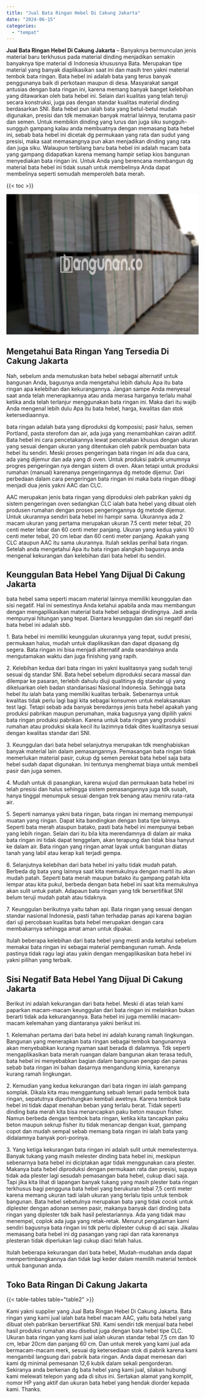 ```yaml
---
title: "Jual Bata Ringan Hebel Di Cakung Jakarta"
date: "2024-06-15"
categories: 
  - "tempat"
---
```


**Jual Bata Ringan Hebel Di Cakung Jakarta** – Banyaknya bermunculan jenis material baru terkhusus pada material dinding menjadikan semakin banyaknya tipe material di Indonesia khususnya Bata. Merupakan tipe material yang banyak diaplikasikan saat ini dan masih tren yakni material tembok bata ringan. Bata hebel ini adalah bata yang terus banyak penggunanya baik di perkotaan maupun di desa. Masyarakat sangat antusias dengan bata ringan ini, karena memang banyak banget kelebihan yang ditawarkan oleh bata hebel ini. Selain dari kualitas yang telah teruji secara konstruksi, juga pas dengan standar kualitas material dinding berdasarkan SNI. Bata hebel pun ialah bata yang betul-betul mudah digunakan, presisi dan tdk memakan banyak matrial lainnya, terutama pasir dan semen. Untuk membikin dinding yang lurus dan juga siku sungguh-sungguh gampang kalau anda membuatnya dengan memasang bata hebel ini, sebab bata hebel ini dicetak dg permukaan yang rata dan sudut yang presisi, maka saat memasangnya pun akan menjadikan dinding yang rata dan juga siku. Walaupun terbilang baru bata hebel ini adalah macam bata yang gampang didapatkan karena memang hampir setiap kios bangunan menyediakan bata ringan ini. Untuk Anda yang berencana membangun dg material bata hebel ini tidak susah untuk membelinya Anda dapat membelinya seperti semudah memperoleh bata merah.

{{< toc >}}

![Jual Bata Ringan Hebel Di Cakung Jakarta](/images/jual-hebel-murah-02.png)

## Mengetahui Bata Ringan Yang Tersedia Di Cakung Jakarta

Nah, sebelum anda memutuskan bata hebel sebagai alternatif untuk bangunan Anda, bagusnya anda mengetahui lebih dahulu Apa itu bata ringan apa kelebihan dan kekurangannya. Jangan sampe Anda menyesal saat anda telah menerapkannya atau anda merasa harganya terlalu mahal ketika anda telah terlanjur menggunakan bata ringan ini. Maka dari itu wajib Anda mengenal lebih dulu Apa itu bata hebel, harga, kwalitas dan stok ketersediaannya.

bata ringan adalah bata yang diproduksi dg komposisi; pasir halus, semen Portland, pasta sterofom dan air, ada juga yang menambahkan cairan aditif. Bata hebel ini cara pencetakannya lewat pencetakan khusus dengan ukuran yang sesuai dengan ukuran yang ditentukan oleh pabrik pembuatan bata hebel itu sendiri. Meski proses pengeringan bata ringan ini ada dua cara, ada yang dijemur dan ada yang di oven. Untuk produksi pabrik umumnya progres pengeringan nya dengan sistem di oven. Akan tetapi untuk produksi rumahan (manual) karenanya pengeringannya dg metode dijemur. Dari perbedaan dalam cara pengeringan bata ringan ini maka bata ringan dibagi menjadi dua jenis yakni AAC dan CLC.

AAC merupakan jenis bata ringan yang diproduksi oleh pabrikan yakni dg sistem pengeringan oven sedangkan CLC ialah bata hebel yang dibuat oleh produsen rumahan dengan proses pengeringannya dg metode dijemur. Untuk ukurannya sendiri bata hebel ini hampir sama. Ukurannya ada 2 macam ukuran yang pertama merupakan ukuran 7.5 centi meter tebal, 20 centi meter lebar dan 60 centi meter panjang. Ukuran yang kedua yakni 10 centi meter tebal, 20 cm lebar dan 60 centi meter panjang. Apakah yang CLC ataupun AAC itu sama ukurannya. Itulah sekilas perihal bata ringan. Setelah anda mengetahui Apa itu bata ringan alangkah bagusnya anda mengenal kekurangan dan kelebihan dari bata hebel itu sendiri.

## Keunggulan Bata Hebel Yang Dijual Di Cakung Jakarta

bata hebel sama seperti macam material lainnya memiliki keunggulan dan sisi negatif. Hal ini semestinya Anda ketahui apabila anda mau membangun dengan mengaplikasikan material bata hebel sebagai dindingnya. Jadi anda mempunyai hitungan yang tepat. Diantara keunggulan dan sisi negatif dari bata hebel ini adalah sbb.

1\. Bata hebel ini memiliki keunggulan ukurannya yang tepat, sudut presisi, permukaan halus, mudah untuk diaplikasikan dan dapat dipasang dg segera. Bata ringan ini bisa menjadi alternatif anda seandainya anda mengutamakan waktu dan juga finishing yang rapih.

2\. Kelebihan kedua dari bata ringan ini yakni kualitasnya yang sudah teruji sesuai dg standar SNI. Bata hebel sebelum diproduksi secara massal dan dilempar ke pasaran, terlebih dahulu diuji qualitinya dg standar uji yang dikeluarkan oleh badan standarisasi Nasional Indonesia. Sehingga bata hebel itu ialah bata yang memiliki kualitas terbaik. Sebenarnya untuk kwalitas tidak perlu lagi bagi kita sebagai konsumen untuk melaksanakan test lagi. Tetapi sebab ada banyak beredarnya jenis bata hebel apakah yang produksi pabrikan maupun perumahan, maka bagusnya yang dipilih yakni bata ringan produksi pabrikan. Karena untuk bata ringan yang produksi rumahan atau produksi skala kecil itu lazimnya tidak dites kualitasnya sesuai dengan kwalitas standar dari SNI.

3\. Keunggulan dari bata hebel selanjutnya merupakan tdk menghabiskan banyak material lain dalam pemasangannya. Pemasangan bata ringan tidak memerlukan material pasir, cukup dg semen perekat bata hebel saja bata hebel sudah dapat digunakan. Ini tentunya menghemat biaya untuk membeli pasir dan juga semen.

4\. Mudah untuk di pasangkan, karena wujud dan permukaan bata hebel ini telah presisi dan halus sehingga sistem pemasangannya juga tdk susah, hanya tinggal menumpuk sesuai dengan trek benang atau meniru rata-rata air.

5\. Seperti namanya yakni bata ringan, bata ringan ini memang mempunyai muatan yang ringan. Dapat kita bandingkan dengan bata tipe lainnya. Seperti bata merah ataupun batako, pasti bata hebel ini mempunyai beban yang lebih ringan. Selain dari itu bila kita merendamnya di dalam air maka bata ringan ini tidak dapat tenggelam, akan terapung dan tidak bisa hanyut ke dalam air. Bata ringan yang ringan amat layak untuk bangunan diatas tanah yang labil atau kerap kali terjadi gempa.

6\. Selanjutnya kelebihan dari bata hebel ini yaitu tidak mudah patah. Berbeda dg bata yang lainnya saat kita memukulnya dengan martil itu akan mudah patah. Seperti bata merah maupun batako itu gampang patah kita lempar atau kita pukul, berbeda dengan bata hebel ini saat kita memukulnya akan sulit untuk patah. Adapaun bata ringan yang tdk bersertifikat SNI belum teruji mudah patah atau tidaknya.

7\. Keunggulan berikutnya yaitu tahan api. Bata ringan yang sesuai dengan standar nasional Indonesia, pasti tahan terhadap panas api karena bagian dari uji percobaan kualitas bata hebel merupakan dengan cara membakarnya sehingga amat aman untuk dipakai.

Itulah beberapa kelebihan dari bata hebel yang mesti anda ketahui sebelum memakai bata ringan ini sebagai material pembangunan rumah. Anda pastinya tidak ragu lagi atau yakin dengan mengaplikasikan bata hebel ini yakni pilihan yang terbaik.

## Sisi Negatif Bata Hebel Yang Dijual Di Cakung Jakarta

Berikut ini adalah kekurangan dari bata hebel. Meski di atas telah kami paparkan macam-macam keunggulan dari bata ringan ini melainkan bukan berarti tidak ada kekurangannya. Bata hebel ini juga memiliki macam-macam kelemahan yang diantaranya yakni berikut ini.

1\. Kelemahan pertama dari bata hebel ini adalah kurang ramah lingkungan. Bangunan yang menerapkan bata ringan sebagai tembok bangunannya akan menyebabkan kurang nyaman saat berada di dalamnya. Tdk seperti mengaplikasikan bata merah ruangan dalam bangunan akan terasa teduh, bata hebel ini menyebabkan bagian dalam bangunan pengap dan panas sebab bata ringan ini bahan dasarnya mengandung kimia, karenanya kurang ramah lingkungan.

2\. Kemudian yang kedua kekurangan dari bata ringan ini ialah gampang somplak. Dikala kita mau menggantung sebuah lemari pada tembok bata ringan, sepatutnya diperhitungkan kembali awetnya. Karena tembok bata hebel ini tidak dapat menahan beban yang terlalu berat. Tidak seperti dinding bata merah kita bisa menancapkan paku beton maupun fisher. Namun berbeda dengan tembok bata ringan, ketika kita tancapkan paku beton maupun sekrup fisher itu tidak menancap dengan kuat, gampang copot dan mudah sempal sebab memang bata ringan ini ialah bata yang didalamnya banyak pori-porinya.

3\. Yang ketiga kekurangan bata ringan ini adalah sulit untuk memelesternya. Banyak tukang yang masih melester dinding bata hebel ini, meskipun sebenarnya bata hebel ini diciptakan agar tidak menggunakan cara plester. Makanya bata hebel diproduksi dengan permukaan rata dan presisi, supaya tidak ada plester lagi sesudah pemasangan bata hebel, cukup diaci saja. Tapi jika kita lihat di lapangan banyak tukang yang masih plester bata ringan terkhusus bagi pengguna bata hebel yang berukuran tebal 7,5 centi meter karena memang ukuran tadi ialah ukuran yang terlalu tipis untuk tembok bangunan. Bata hebel sebetulnya merupakan bata yang tidak cocok untuk diplester dengan adonan semen pasir, makanya banyak dari dinding bata ringan yang diplester tdk baik hasil pelestariannya. Ada yang tidak mau menempel, coplok ada juga yang retak-retak. Menurut pengalaman kami sendiri bagusnya bata ringan ini tdk perlu diplester cukup di aci saja. Jikalau memasang bata hebel ini dg pasangan yang rapi dan rata karenanya plesteran tidak diperlukan lagi cukup diaci telah halus.

Itulah beberapa kekurangan dari bata hebel, Mudah-mudahan anda dapat mempertimbangkannya dan tidak lagi keder dalam memilih material tembok untuk bangunan anda.

## Toko Bata Ringan Di Cakung Jakarta

{{< table-tables table="table2" >}}

Kami yakni supplier yang Jual Bata Ringan Hebel Di Cakung Jakarta. Bata ringan yang kami jual ialah bata hebel macam AAC, yaitu bata hebel yang dibuat oleh pabrikan bersertifikat SNI. Kami sendiri tdk menjual bata hebel hasil produksi rumahan atau disebut juga dengan bata hebel tipe CLC. Ukuran bata ringan yang kami jual ialah ukuran standar tebal 7,5 cm dan 10 cm, lebar 20cm dan panjang 60 cm. Dan untuk merek yang kami jual ada bermacam-macam merk, sesuai dg ketersediaan stok di pabrik karena kami mengambil langsung dari pabrik bata ringan. Anda dapat memesan dari kami dg minimal pemesanan 12,6 kubik dalam sekali pengorderan. Sekiranya anda berkenan dg bata hebel yang kami jual, silakan hubungi kami melewati telepon yang ada di situs ini. Sertakan alamat yang komplit, nomor HP yang aktif dan ukuran bata hebel yang hendak diorder kepada kami. Thanks.
